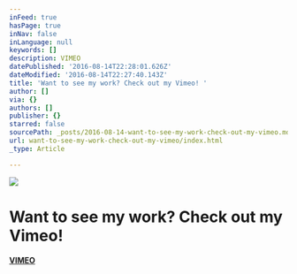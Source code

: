 ```yaml
---
inFeed: true
hasPage: true
inNav: false
inLanguage: null
keywords: []
description: VIMEO
datePublished: '2016-08-14T22:28:01.626Z'
dateModified: '2016-08-14T22:27:40.143Z'
title: 'Want to see my work? Check out my Vimeo! '
author: []
via: {}
authors: []
publisher: {}
starred: false
sourcePath: _posts/2016-08-14-want-to-see-my-work-check-out-my-vimeo.md
url: want-to-see-my-work-check-out-my-vimeo/index.html
_type: Article

---
```

![](https://the-grid-user-content.s3-us-west-2.amazonaws.com/2d36d84d-c462-494c-9d5f-9dfe7e945682.jpg)

# Want to see my work? Check out my Vimeo! 

[**VIMEO**][0]

[0]: https://vimeo.com/stevenoiz